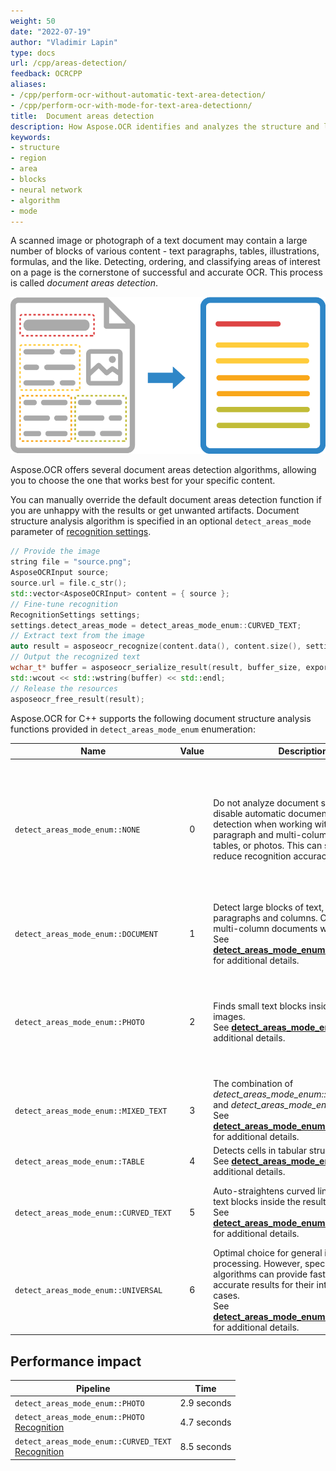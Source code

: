 ```yaml
---
weight: 50
date: "2022-07-19"
author: "Vladimir Lapin"
type: docs
url: /cpp/areas-detection/
feedback: OCRCPP
aliases:
- /cpp/perform-ocr-without-automatic-text-area-detection/
- /cpp/perform-ocr-with-mode-for-text-area-detectionn/
title:  Document areas detection
description: How Aspose.OCR identifies and analyzes the structure and layout of the image during recognition.
keywords:
- structure
- region
- area
- blocks
- neural network
- algorithm
- mode
---
```


A scanned image or photograph of a text document may contain a large number of blocks of various content - text paragraphs, tables, illustrations, formulas, and the like. Detecting, ordering, and classifying areas of interest on a page is the cornerstone of successful and accurate OCR. This process is called _document areas detection_.

![Document structure analysis and recognition](structure-analysis.png)

Aspose.OCR offers several document areas detection algorithms, allowing you to choose the one that works best for your specific content.

You can manually override the default document areas detection function if you are unhappy with the results or get unwanted artifacts. Document structure analysis algorithm is specified in an optional `detect_areas_mode` parameter of [recognition settings](https://reference.aspose.com/ocr/cpp/struct/recognition_settings/).

```cpp
// Provide the image
string file = "source.png";
AsposeOCRInput source;
source.url = file.c_str();
std::vector<AsposeOCRInput> content = { source };
// Fine-tune recognition
RecognitionSettings settings;
settings.detect_areas_mode = detect_areas_mode_enum::CURVED_TEXT;
// Extract text from the image
auto result = asposeocr_recognize(content.data(), content.size(), settings);
// Output the recognized text
wchar_t* buffer = asposeocr_serialize_result(result, buffer_size, export_format::text);
std::wcout << std::wstring(buffer) << std::endl;
// Release the resources
asposeocr_free_result(result);
```

Aspose.OCR for C++ supports the following document structure analysis functions provided in `detect_areas_mode_enum` enumeration:

Name              | Value | Description | Use cases
----------------- | :---: | ----------- | ---------
`detect_areas_mode_enum::NONE` | 0 | Do not analyze document structure. Never disable automatic document areas detection when working with multi-paragraph and multi-column documents, tables, or photos. This can significantly reduce recognition accuracy. | Simple images containing a few lines of text without illustrations or formatting.<br />Applications requiring maximum recognition speed<br />Web applications
`detect_areas_mode_enum::DOCUMENT` | 1 | Detect large blocks of text, such as paragraphs and columns. Optimal for multi-column documents with illustrations.<br />See [**detect_areas_mode_enum::DOCUMENT**](/ocr/cpp/areas-detection/document/) for additional details. | Contracts<br />Books<br />Articles<br />Newspapers<br />High-quality scans
`detect_areas_mode_enum::PHOTO` | 2 | Finds small text blocks inside complex images.<br />See [**detect_areas_mode_enum::PHOTO**](/ocr/cpp/areas-detection/photo/) for additional details. | Driver’s licenses<br />Social security cards<br />Government and work IDs<br />Visas<br />Photos<br />Screenshots<br />Advertisements
`detect_areas_mode_enum::MIXED_TEXT` | 3 | The combination of _detect_areas_mode_enum::DOCUMENT_ and _detect_areas_mode_enum::PHOTO_.<br />See [**detect_areas_mode_enum::MIXED_TEXT**](/ocr/cpp/areas-detection/mixed_text/) for additional details. | Posters<br />Billboards<br />Datasheets<br />Random photos<br />Batch recognition
`detect_areas_mode_enum::TABLE` | 4 | Detects cells in tabular structures.<br />See [**detect_areas_mode_enum::TABLE**](/ocr/cpp/areas-detection/table/) for additional details. | Tables<br />Invoices
`detect_areas_mode_enum::CURVED_TEXT` | 5 | Auto-straightens curved lines and finds text blocks inside the resulting image.<br />See [**detect_areas_mode_enum::CURVED_TEXT**](/ocr/cpp/areas-detection/curved_text/) for additional details. | Photos of books, magazine articles, and other curved pages.
`detect_areas_mode_enum::UNIVERSAL` | 6 | Optimal choice for general image processing. However, specialized algorithms can provide faster or more accurate results for their intended use cases.<br />See [**detect_areas_mode_enum::UNIVERSAL**](/ocr/cpp/areas-detection/universal/) for additional details. | On average, this algorithm achieves good results with most image types.

## Performance impact

Pipeline | Time
-------- | ----
`detect_areas_mode_enum::PHOTO` | 2.9 seconds
`detect_areas_mode_enum::PHOTO`<br />[Recognition](/ocr/cpp/recognition/) | 4.7 seconds
`detect_areas_mode_enum::CURVED_TEXT`<br />[Recognition](/ocr/cpp/recognition/) | 8.5 seconds
